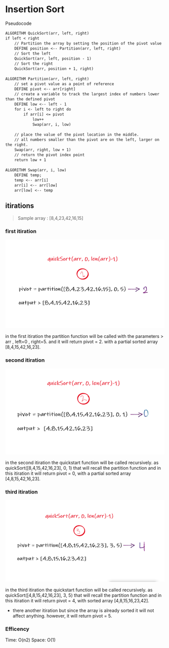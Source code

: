 # Insertion Sort

  Pseudocode
  
    ALGORITHM QuickSort(arr, left, right)
    if left < right
        // Partition the array by setting the position of the pivot value 
        DEFINE position <-- Partition(arr, left, right)
        // Sort the left
        QuickSort(arr, left, position - 1)
        // Sort the right
        QuickSort(arr, position + 1, right)

    ALGORITHM Partition(arr, left, right)
        // set a pivot value as a point of reference
        DEFINE pivot <-- arr[right]
        // create a variable to track the largest index of numbers lower than the defined pivot
        DEFINE low <-- left - 1
        for i <- left to right do
            if arr[i] <= pivot
                low++
                Swap(arr, i, low)

        // place the value of the pivot location in the middle.
        // all numbers smaller than the pivot are on the left, larger on the right. 
        Swap(arr, right, low + 1)
        // return the pivot index point
        return low + 1

    ALGORITHM Swap(arr, i, low)
        DEFINE temp;
        temp <-- arr[i]
        arr[i] <-- arr[low]
        arr[low] <-- temp

## itirations

> Sample array : [8,4,23,42,16,15]

### first itiration

![first](1.png)

in the first itiration the partition function will be called with the parameters > arr , left=0 , right=5. and it will return pivot = 2. with a partial sorted array [8,4,15,42,16,23].

### second itiration 

![second](2.png)

in the second itiration the quickstart function will be called recursively. as quickSort([8,4,15,42,16,23], 0, 1) that will recall the partition function and in this itiration it will return pivot = 0, with a partial sorted array [4,8,15,42,16,23].

### third itiration 

![third](3.png)

in the third itiration the quickstart function will be called recursively. as quickSort([4,8,15,42,16,23], 3, 5) that will recall the partition function and in this itiration it will return pivot = 4, with sorted array 
[4,8,15,16,23,42].

* there another itiration but since the array is already sorted it will not affect anything. however, it will return pivot = 5.


### Efficency

Time: O(n2)
Space: O(1)
